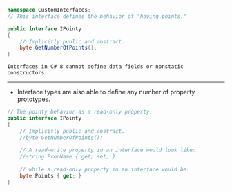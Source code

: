 ```csharp
namespace CustomInterfaces;  
// This interface defines the behavior of "having points."  

public interface IPointy  
{  
	// Implicitly public and abstract.  
	byte GetNumberOfPoints();  
}
```

```ad-warning
Interfaces in C# 8 cannot define data fields or nonstatic constructors.
```

---

- Interface types are also able to define any number of property prototypes.
```csharp
// The pointy behavior as a read-only property.  
public interface IPointy  
{  
	// Implicitly public and abstract.  
	//byte GetNumberOfPoints();  
	
	// A read-write property in an interface would look like:  
	//string PropName { get; set; }  
	
	// while a read-only property in an interface would be:  
	byte Points { get; }  
}
```